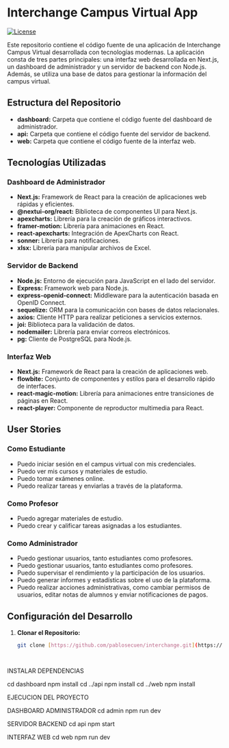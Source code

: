 # Interchange Campus Virtual App

[![License](https://img.shields.io/badge/license-MIT-blue.svg)](LICENSE)

Este repositorio contiene el código fuente de una aplicación de Interchange Campus Virtual desarrollada con tecnologías modernas. La aplicación consta de tres partes principales: una interfaz web desarrollada en Next.js, un dashboard de administrador y un servidor de backend con Node.js. Además, se utiliza una base de datos para gestionar la información del campus virtual.

## Estructura del Repositorio

- **dashboard:** Carpeta que contiene el código fuente del dashboard de administrador.
- **api:** Carpeta que contiene el código fuente del servidor de backend.
- **web:** Carpeta que contiene el código fuente de la interfaz web.

## Tecnologías Utilizadas

### Dashboard de Administrador
- **Next.js:** Framework de React para la creación de aplicaciones web rápidas y eficientes.
- **@nextui-org/react:** Biblioteca de componentes UI para Next.js.
- **apexcharts:** Librería para la creación de gráficos interactivos.
- **framer-motion:** Librería para animaciones en React.
- **react-apexcharts:** Integración de ApexCharts con React.
- **sonner:** Librería para notificaciones.
- **xlsx:** Librería para manipular archivos de Excel.

### Servidor de Backend
- **Node.js:** Entorno de ejecución para JavaScript en el lado del servidor.
- **Express:** Framework web para Node.js.
- **express-openid-connect:** Middleware para la autenticación basada en OpenID Connect.
- **sequelize:** ORM para la comunicación con bases de datos relacionales.
- **axios:** Cliente HTTP para realizar peticiones a servicios externos.
- **joi:** Biblioteca para la validación de datos.
- **nodemailer:** Librería para enviar correos electrónicos.
- **pg:** Cliente de PostgreSQL para Node.js.

### Interfaz Web
- **Next.js:** Framework de React para la creación de aplicaciones web.
- **flowbite:** Conjunto de componentes y estilos para el desarrollo rápido de interfaces.
- **react-magic-motion:** Librería para animaciones entre transiciones de páginas en React.
- **react-player:** Componente de reproductor multimedia para React.

## User Stories

### Como Estudiante
- Puedo iniciar sesión en el campus virtual con mis credenciales.
- Puedo ver mis cursos y materiales de estudio.
- Puedo tomar exámenes online.
- Puedo realizar tareas y enviarlas a través de la plataforma.


### Como Profesor
- Puedo agregar materiales de estudio.
- Puedo crear y calificar tareas asignadas a los estudiantes.

### Como Administrador
- Puedo gestionar usuarios, tanto estudiantes como profesores.
- Puedo gestionar usuarios, tanto estudiantes como profesores.
- Puedo supervisar el rendimiento y la participación de los usuarios.
- Puedo generar informes y estadísticas sobre el uso de la plataforma.
- Puedo realizar acciones administrativas, como cambiar permisos de usuarios, editar notas de alumnos y enviar notificaciones de pagos.

## Configuración del Desarrollo

1. **Clonar el Repositorio:**
   ```bash
   git clone [https://github.com/pablosecuen/interchange.git](https://github.com/pablosecuen/interchange.git)
  



INSTALAR DEPENDENCIAS

cd dashboard
npm install
cd ../api
npm install
cd ../web
npm install




EJECUCION DEL PROYECTO

DASHBOARD ADMINISTRADOR
cd admin
npm run dev

SERVIDOR BACKEND
cd api
npm start


INTERFAZ WEB
cd web
npm run dev

